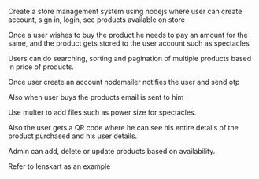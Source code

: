 
Create a store management system using nodejs where user can create account, sign in, login, see products available on store

Once a user wishes to buy the product he needs to pay an amount for the same, and the product gets stored to the user account such as spectacles

Users can do searching, sorting and pagination of multiple products based in price of products.

Once user create an account nodemailer notifies the user and send otp

Also when user buys the products email is sent to him

Use multer to add files such as power size for spectacles.

Also the user gets a QR code where he can see his entire details of the product purchased and his user details.

Admin can add, delete or update products based on availability.

Refer to lenskart as an example

